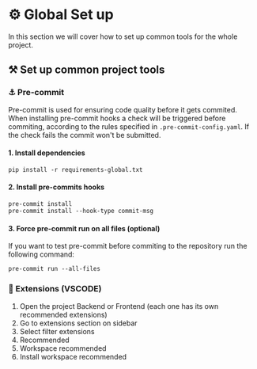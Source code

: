 # ⚙️ Global Set up

In this section we will cover how to set up common tools for the whole project.

## ⚒️ Set up common project tools

### ⚓ Pre-commit

Pre-commit is used for ensuring code quality before it gets commited. When installing pre-commit hooks a check will be triggered before commiting, according to the rules specified in `.pre-commit-config.yaml`. If the check fails the commit won't be submitted.

#### 1. Install dependencies

```console
pip install -r requirements-global.txt
```

#### 2. Install pre-commits hooks

```console
pre-commit install
pre-commit install --hook-type commit-msg
```

#### 3. Force pre-commit run on all files (optional)

If you want to test pre-commit before commiting to the repository run the following command:

```console
pre-commit run --all-files
```

### 🧩 Extensions (VSCODE)

1. Open the project Backend or Frontend (each one has its own recommended extensions)
2. Go to extensions section on sidebar
3. Select filter extensions
4. Recommended
5. Workspace recommended
6. Install workspace recommended
